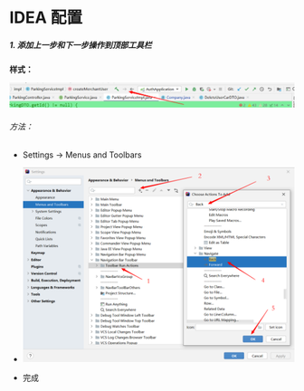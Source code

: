 # IDEA 配置



##### 1. 添加上一步和下一步操作到顶部工具栏

**样式：**

![1611286528125](.\配置.assets\1611286528125.png)

###### 方法：

- Settings -> Menus and Toolbars
- ![1611286582299](.\配置.assets\1611286582299.png)

- 完成
